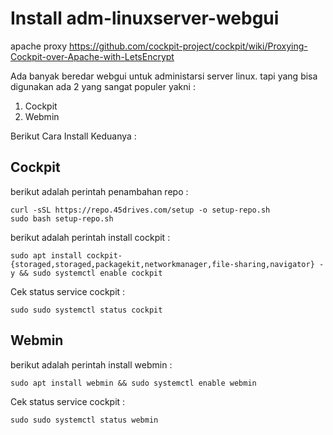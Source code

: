 # Install adm-linuxserver-webgui
apache proxy https://github.com/cockpit-project/cockpit/wiki/Proxying-Cockpit-over-Apache-with-LetsEncrypt

Ada banyak beredar webgui untuk administarsi server linux. tapi yang bisa digunakan ada 2 yang sangat populer yakni : 

 1. Cockpit
 2. Webmin

Berikut Cara Install Keduanya :

## Cockpit
berikut adalah perintah penambahan repo : 

    curl -sSL https://repo.45drives.com/setup -o setup-repo.sh
    sudo bash setup-repo.sh
berikut adalah perintah install cockpit : 

    sudo apt install cockpit-{storaged,storaged,packagekit,networkmanager,file-sharing,navigator} -y && sudo systemctl enable cockpit
Cek status service cockpit :

    sudo sudo systemctl status cockpit

## Webmin
berikut adalah perintah install webmin : 

    sudo apt install webmin && sudo systemctl enable webmin
Cek status service cockpit :

    sudo sudo systemctl status webmin
    
